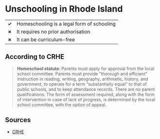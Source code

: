 # Unschooling in Rhode Island
| | |
|-|-|
| __✓__ | Homeschooling is a legal form of schooling |
| __✗__ | It requires no prior authorisation |
| __✗__ | It can be curriculum-free |


## According to CRHE

> **Homeschool statute**: Parents must apply for approval from the local school committee. Parents must provide “thorough and efficient” instruction in reading, writing, geography, arithmetic, history, and government, to operate for a term “substantially equal” to that of public schools, and to keep attendance records. There are no parent qualifications. The form of assessment required, along with the form of intervention in case of lack of progress, is determined by the local school committee, with the option of appeal.

## Sources

* [CRHE](https://responsiblehomeschooling.org/Rhode-Island/)

